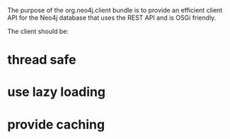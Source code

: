 The purpose of the org.neo4j.client bundle is to provide an 
efficient client API for the Neo4j database that uses the 
REST API and is OSGi friendly. 

The client should be:

# thread safe 
# use lazy loading
# provide caching

